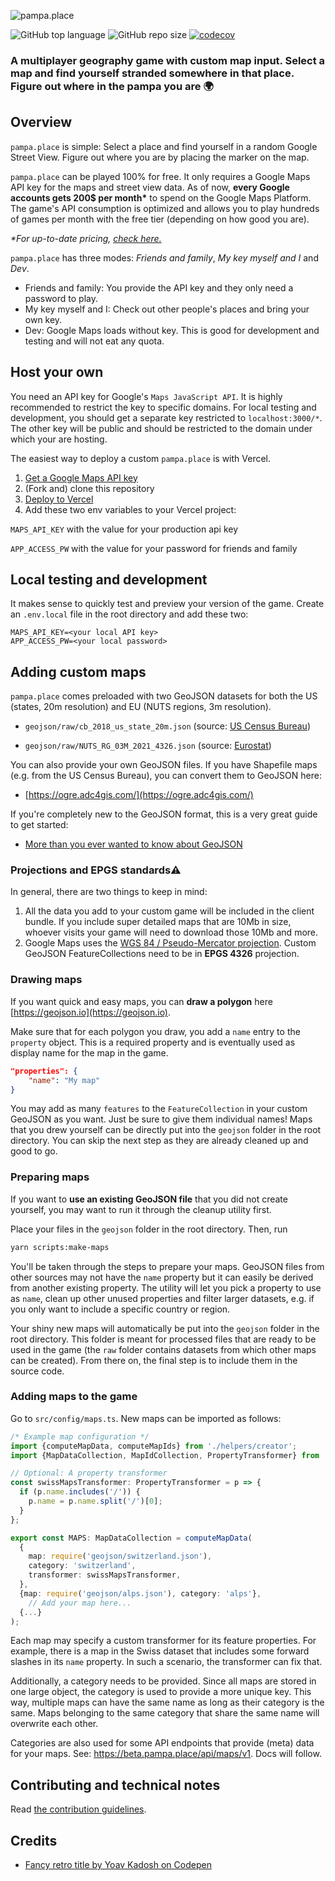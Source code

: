 ![pampa.place](https://pampa.place/logo.png)

![GitHub top language](https://img.shields.io/github/languages/top/eegli/pampa.place?logo=ts) ![GitHub repo size](https://img.shields.io/github/repo-size/eegli/pampa.place) [![codecov](https://codecov.io/gh/eegli/pampa.place/branch/main/graph/badge.svg?token=8RPSUCWXEZ)](https://codecov.io/gh/eegli/pampa.place)

### A multiplayer geography game with custom map input. Select a map and find yourself stranded somewhere in that place. Figure out where in the pampa you are 🌍

## Overview

`pampa.place` is simple: Select a place and find yourself in a random Google Street View. Figure out where you are by placing the marker on the map.

`pampa.place` can be played 100% for free. It only requires a Google Maps API key for the maps and street view data. As of now, **every Google accounts gets 200$ per month\*** to spend on the Google Maps Platform. The game's API consumption is optimized and allows you to play hundreds of games per month with the free tier (depending on how good you are).

_\*For up-to-date pricing, [check here.](https://developers.google.com/maps/documentation/javascript/usage-and-billing)_

`pampa.place` has three modes: _Friends and family_, _My key myself and I_ and _Dev_.

- Friends and family: You provide the API key and they only need a password to play.
- My key myself and I: Check out other people's places and bring your own key.
- Dev: Google Maps loads without key. This is good for development and testing and will not eat any quota.

## Host your own

You need an API key for Google's `Maps JavaScript API`. It is highly recommended to restrict the key to specific domains. For local testing and development, you should get a separate key restricted to `localhost:3000/*`. The other key will be public and should be restricted to the domain under which your are hosting.

The easiest way to deploy a custom `pampa.place` is with Vercel.

1. [Get a Google Maps API key](https://developers.google.com/maps/documentation/javascript/get-api-key)
2. (Fork and) clone this repository
3. [Deploy to Vercel](https://nextjs.org/docs/deployment)
4. Add these two env variables to your Vercel project:

`MAPS_API_KEY` with the value for your production api key

`APP_ACCESS_PW` with the value for your password for friends and family

## Local testing and development

It makes sense to quickly test and preview your version of the game.
Create an `.env.local` file in the root directory and add these two:

```
MAPS_API_KEY=<your local API key>
APP_ACCESS_PW=<your local password>
```

## Adding custom maps

`pampa.place` comes preloaded with two GeoJSON datasets for both the US (states, 20m resolution) and EU (NUTS regions, 3m resolution).

- `geojson/raw/cb_2018_us_state_20m.json` (source: [US Census Bureau](https://www.census.gov/geographies/mapping-files/time-series/geo/carto-boundary-file.html))

- `geojson/raw/NUTS_RG_03M_2021_4326.json` (source: [Eurostat](https://ec.europa.eu/eurostat/web/gisco/geodata/reference-data/administrative-units-statistical-units/nuts))

You can also provide your own GeoJSON files. If you have Shapefile maps (e.g. from the US Census Bureau), you can convert them to GeoJSON here:

- [https://ogre.adc4gis.com/](https://ogre.adc4gis.com/)

If you're completely new to the GeoJSON format, this is a very great guide to get started:

- [More than you ever wanted to know about GeoJSON](https://macwright.com/2015/03/23/geojson-second-bite.html)

### Projections and EPGS standards⚠️

In general, there are two things to keep in mind:

1. All the data you add to your custom game will be included in the client bundle. If you include super detailed maps that are 10Mb in size, whoever visits your game will need to download those 10Mb and more.
2. Google Maps uses the [WGS 84 / Pseudo-Mercator projection](https://en.wikipedia.org/wiki/Web_Mercator_projection). Custom GeoJSON FeatureCollections need to be in **EPGS 4326** projection.

### Drawing maps

If you want quick and easy maps, you can **draw a polygon** here [https://geojson.io](https://geojson.io).

Make sure that for each polygon you draw, you add a `name` entry to the `property` object. This is a required property and is eventually used as display name for the map in the game.

```json
"properties": {
    "name": "My map"
}
```

You may add as many `features` to the `FeatureCollection` in your custom GeoJSON as you want. Just be sure to give them individual names! Maps that you drew yourself can be directly put into the `geojson` folder in the root directory. You can skip the next step as they are already cleaned up and good to go.

### Preparing maps

If you want to **use an existing GeoJSON file** that you did not create yourself, you may want to run it through the cleanup utility first.

Place your files in the `geojson` folder in the root directory. Then, run

```bash
yarn scripts:make-maps
```

You'll be taken through the steps to prepare your maps. GeoJSON files from other sources may not have the `name` property but it can easily be derived from another existing property. The utility will let you pick a property to use as `name`, clean up other unused properties and filter larger datasets, e.g. if you only want to include a specific country or region.

Your shiny new maps will automatically be put into the `geojson` folder in the root directory. This folder is meant for processed files that are ready to be used in the game (the `raw` folder contains datasets from which other maps can be created). From there on, the final step is to include them in the source code.

### Adding maps to the game

Go to `src/config/maps.ts`. New maps can be imported as follows:

```ts
/* Example map configuration */
import {computeMapData, computeMapIds} from './helpers/creator';
import {MapDataCollection, MapIdCollection, PropertyTransformer} from './types';

// Optional: A property transformer
const swissMapsTransformer: PropertyTransformer = p => {
  if (p.name.includes('/')) {
    p.name = p.name.split('/')[0];
  }
};

export const MAPS: MapDataCollection = computeMapData(
  {
    map: require('geojson/switzerland.json'),
    category: 'switzerland',
    transformer: swissMapsTransformer,
  },
  {map: require('geojson/alps.json'), category: 'alps'},
    // Add your map here...
  {...}
);
```

Each map may specify a custom transformer for its feature properties. For example, there is a map in the Swiss dataset that includes some forward slashes in its `name` property. In such a scenario, the transformer can fix that.

Additionally, a category needs to be provided. Since all maps are stored in one large object, the category is used to provide a more unique key. This way, multiple maps can have the same name as long as their category is the same. Maps belonging to the same category that share the same name will overwrite each other.

Categories are also used for some API endpoints that provide (meta) data for your maps. See: https://beta.pampa.place/api/maps/v1. Docs will follow.

## Contributing and technical notes

Read [the contribution guidelines](contributing.md).

## Credits

- [Fancy retro title by Yoav Kadosh on Codepen](https://codepen.io/ykadosh/pen/zYNxVKr?__cf_chl_jschl_tk__)
